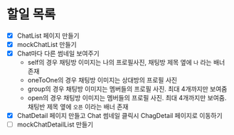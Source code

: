 # 할일 목록

- [x] ChatList 페이지 만들기
- [x] mockChatList 만들기
- [x] Chat마다 다른 썸네일 보여주기
  - self의 경우 채팅방 이미지는 나의 프로필사진, 채팅방 제목 옆에 `나` 라는 배너 존재
  - oneToOne의 경우 채팅방 이미지는 상대방의 프로필 사진
  - group의 경우 채팅방 이미지는 멤버들의 프로필 사진. 최대 4개까지만 보여줌
  - open의 경우 채팅방 이미지는 멤버들의 프로필 사진. 최대 4개까지만 보여줌. 채팅반 제목 옆에 `오픈` 이라는 배너 존재
- [x] ChatDetail 페이지 만들고 Chat 썸네일 클릭시 ChagDetail 페이지로 이동하기
- [ ] mockChatDetailList 만들기
